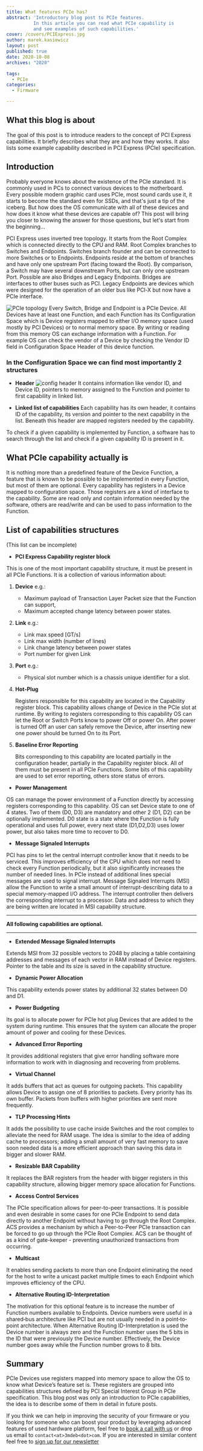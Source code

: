 ```yaml
---
title: What features PCIe has?
abstract: 'Introductory blog post to PCIe features.
          In this article you can read what PCIe capability is
          and see examples of such capabilities.'
cover: /covers/PCIExpress.jpg
author: marek.kasiewicz
layout: post
published: true
date: 2020-10-08
archives: "2020"

tags:
  - PCIe
categories:
  - Firmware

---
```


## What this blog is about

The goal of this post is to introduce readers to the concept of PCI Express
capabilities. It briefly describes what they are and how they works. It also
lists some example capability described in PCI Express (PCIe) specification.

## Introduction

Probably everyone knows about the existence of the PCIe standard. It is commonly
used in PCs to connect various devices to the motherboard. Every possible modern
graphic card uses PCIe, most sound cards use it, it starts to become the
standard even for SSDs, and that's just a tip of the iceberg. But how does the
OS communicate with all of these devices and how does it know what these devices
are capable of? This post will bring you closer to knowing the answer for those
questions, but let's start from the beginning...

PCI Express uses inverted tree topology. It starts from the Root Complex which
is connected directly to the CPU and RAM. Root Complex branches to Switches and
Endpoints. Switches branch founder and can be connected to more Switches or to
Endpoints. Endpoints reside at the bottom of branches and have only one upstream
Port (facing toward the Root). By comparison, a Switch may have several
downstream Ports, but can only one upstream Port. Possible are also Bridges and
Legacy Endpoints. Bridges are interfaces to other buses such as PCI. Legacy
Endpoints are devices which were designed for the operation of an older bus like
PCI‐X but now have a PCIe interface.

![PCIe topology](/img/Example_PCI_Express_Topology.png) Every Switch, Bridge and
Endpoint is a PCIe Device. All Devices have at least one Function, and each
Function has its Configuration Space which is Device registers mapped to either
I/O memory space (used mostly by PCI Devices) or to normal memory space. By
writing or reading from this memory OS can exchange information with a Function.
For example OS can check the vendor of a Device by checking the Vendor ID field
in Configuration Space Header of this device function.

### In the Configuration Space we can find most importantly 2 structures

- **Header** ![config header](/img/Pci-config-space.png) It contains information
  like vendor ID, and Device ID, pointers to memory assigned to the Function and
  pointer to first capability in linked list.

- **Linked list of capabilities** Each capability has its own header, it
  contains ID of the capability, its version and pointer to the next capability
  in the list. Beneath this header are mapped registers needed by the
  capability.

To check if a given capability is implemented by Function, a software has to
search through the list and check if a given capability ID is present in it.

## What PCIe capability actually is

It is nothing more than a predefined feature of the Device Function, a feature
that is known to be possible to be implemented in every Function, but most of
them are optional. Every capability has registers in a Device mapped to
configuration space. Those registers are a kind of interface to the capability.
Some are read only and contain information needed by the software, others are
read/write and can be used to pass information to the Function.

## List of capabilities structures

(This list can be incomplete)

- **PCI Express Capability register block**

This is one of the most important capability structure, it must be present in
all PCIe Functions. It is a collection of various information about:

1. **Device** e.g.:

   - Maximum payload of Transaction Layer Packet size that the Function can
     support,
   - Maximum accepted change latency between power states.

1. **Link** e.g.:

   - Link max speed \[GT/s\]
   - Link max width (number of lines)
   - Link change latency between power states
   - Port number for given Link

1. **Port** e.g.:

   - Physical slot number which is a chassis unique identifier for a slot.

1. **Hot-Plug**

   Registers responsible for this capability are located in the Capability
   register block. This capability allows change of Device in the PCIe slot at
   runtime. By writing to registers corresponding to this capability OS can let
   the Root or Switch Ports know to power Off or power On. After power is turned
   Off an user can safely remove the Device, after inserting new one power
   should be turned On to its Port.

1. **Baseline Error Reporting**

   Bits corresponding to this capability are located partially in the
   configuration header, partially in the Capability register block. All of them
   must be present in all PCIe Functions. Some bits of this capability are used
   to set error reporting, others store status of errors.

- **Power Management**

OS can manage the power environment of a Function directly by accessing
registers corresponding to this capability. OS can set Device state to one of 4
states. Two of them (D0, D3) are mandatory and other 2 (D1, D2) can be
optionally implemented. D0 state is a state where the Function is fully
operational and uses full power, every next state (D1,D2,D3) uses lower power,
but also takes more time to recover to D0.

- **Message Signaled Interrupts**

PCI has pins to let the central interrupt controller know that it needs to be
serviced. This improves efficiency of the CPU which does not need to check every
Function periodically, but it also significantly increases the number of needed
lines. In PCIe instead of additional lines special messages are used to signal
interrupt. Message Signaled Interrupts (MSI) allow the Function to write a small
amount of interrupt-describing data to a special memory-mapped I/O address. The
interrupt controller then delivers the corresponding interrupt to a processor.
Data and address to which they are being written are located in MSI capability
structure.

---

**All following capabilities are optional.**

---

- **Extended Message Signaled Interrupts**

Extends MSI from 32 possible vectors to 2048 by placing a table containing
addresses and messages of each vector in RAM instead of Device registers.
Pointer to the table and its size is saved in the capability structure.

- **Dynamic Power Allocation**

This capability extends power states by additional 32 states between D0 and D1.

- **Power Budgeting**

Its goal is to allocate power for PCIe hot plug Devices that are added to the
system during runtime. This ensures that the system can allocate the proper
amount of power and cooling for these Devices.

- **Advanced Error Reporting**

It provides additional registers that give error handling software more
information to work with in diagnosing and recovering from problems.

- **Virtual Channel**

It adds buffers that act as queues for outgoing packets. This capability allows
Device to assign one of 8 priorities to packets. Every priority has its own
buffer. Packets from buffers with higher priorities are sent more frequently.

- **TLP Processing Hints**

It adds the possibility to use cache inside Switches and the root complex to
alleviate the need for RAM usage. The idea is similar to the idea of ​​adding
cache to processors; adding a small amount of very fast memory to save soon
needed data is a more efficient approach than saving this data in bigger and
slower RAM.

- **Resizable BAR Capability**

It replaces the BAR registers from the header with bigger registers in this
capability structure, allowing bigger memory space allocation for Functions.

- **Access Control Services**

The PCIe specification allows for peer-to-peer transactions. It is possible and
even desirable in some cases for one PCIe Endpoint to send data directly to
another Endpoint without having to go through the Root Complex. ACS provides a
mechanism by which a Peer-to-Peer PCIe transaction can be forced to go up
through the PCIe Root Complex. ACS can be thought of as a kind of gate-keeper -
preventing unauthorized transactions from occurring.

- **Multicast**

It enables sending packets to more than one Endpoint eliminating the need for
the host to write a unicast packet multiple times to each Endpoint which
improves efficiency of the CPU.

- **Alternative Routing ID-Interpretation**

The motivation for this optional feature is to increase the number of Function
numbers available to Endpoints. Device numbers were useful in a shared‐bus
architecture like PCI but are not usually needed in a point‐to‐point
architecture. When Alternative Routing ID-Interpretation is used the Device
number is always zero and the Function number uses the 5 bits in the ID that
were previously the Device number. Effectively, the Device number goes away
while the Function number grows to 8 bits.

## Summary

PCIe Devices use registers mapped into memory space to allow the OS to know what
Device’s feature set is. These registers are grouped into capabilities
structures defined by PCI Special Interest Group in PCIe specification. This
blog post was only an introduction to PCIe capabilities, the idea is to describe
some of them in detail in future posts.

If you think we can help in improving the security of your firmware or you
looking for someone who can boost your product by leveraging advanced features
of used hardware platform, feel free to
[book a call with us](https://calendly.com/3mdeb/consulting-remote-meeting) or
drop us email to `contact<at>3mdeb<dot>com`. If you are interested in similar
content feel free to [sign up for our newsletter](https://3mdeb.com/subscribe/3mdeb_newsletter.html)
